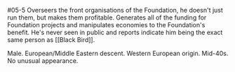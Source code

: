 #05-5
Overseers the front organisations of the Foundation, he doesn't just run them, but makes them profitable. Generates all of the funding for Foundation projects and manipulates economies to the Foundation's benefit. He's never seen in public and reports indicate him being the exact same person as [[Black Bird]].

Male. European/Middle Eastern descent. Western European origin. Mid-40s. No unusual appearance.